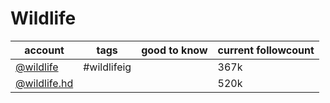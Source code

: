 # Wildlife
| account                                                | tags        | good to know | current followcount |
|--------------------------------------------------------|-------------|--------------|---------------------|
| [@wildlife](https://www.instagram.com/wildlife/)       | #wildlifeig |              | 367k                |
| [@wildlife.hd](https://www.instagram.com/wildlife.hd/) |             |              | 520k                |